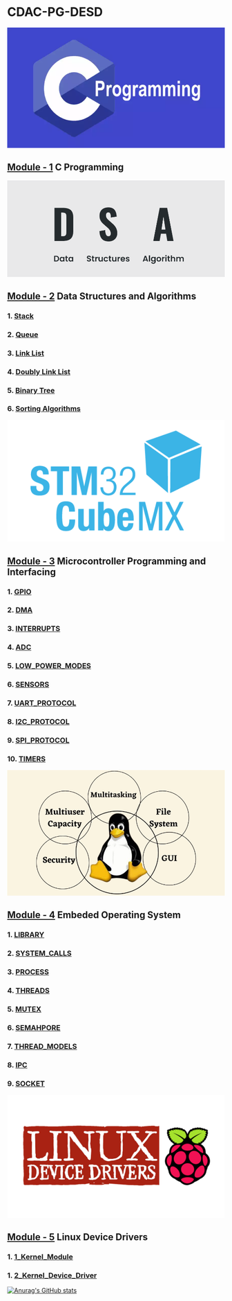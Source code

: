 # CDAC-PG-DESD<br>
![](resources/images/c.png)
## [Module - 1](/C_Program) C Programming <br>
![](resources/images/DSA.png)
## [Module - 2](/Data_Structure/readme.md) Data Structures and Algorithms <br>
### 1. [Stack](/Data_Structure/readme.md)
### 2. [Queue](/Data_Structure/readme.md)
### 3. [Link List](/Data_Structure/readme.md)
### 4. [Doubly Link List](/Data_Structure/readme.md)
### 5. [Binary Tree](/Data_Structure/readme.md)
### 6. [Sorting Algorithms](/Data_Structure/readme.md)<br>
![](resources/images/STM.png)
## [Module - 3](/Microcontroller_Programming_&_Interfacing/readme.md) Microcontroller Programming and Interfacing
### 1. [GPIO](/Microcontroller_Programming_&_Interfacing/readme.md)
### 2. [DMA](/Microcontroller_Programming_&_Interfacing/readme.md)
### 3. [INTERRUPTS](/Microcontroller_Programming_&_Interfacing/readme.md)
### 4. [ADC](/Microcontroller_Programming_&_Interfacing/readme.md)
### 5. [LOW_POWER_MODES](/Microcontroller_Programming_&_Interfacing/readme.md)
### 6. [SENSORS](/Microcontroller_Programming_&_Interfacing/readme.md)
### 7. [UART_PROTOCOL](/Microcontroller_Programming_&_Interfacing/readme.md)
### 8. [I2C_PROTOCOL](/Microcontroller_Programming_&_Interfacing/readme.md)
### 9. [SPI_PROTOCOL](/Microcontroller_Programming_&_Interfacing/readme.md)
### 10. [TIMERS](/Microcontroller_Programming_&_Interfacing/readme.md)
![](resources/images/OS.png)
## [Module - 4](/Operating_System/readme.md) Embeded Operating System
### 1. [LIBRARY](/Operating_System/1_LIBRARY/readme.md)
### 2. [SYSTEM_CALLS](/Operating_System/2_SYS_CALLS_FILES/readme.md)
### 3. [PROCESS](/Operating_System/3_PROCESS/readme.md)
### 4. [THREADS](/Operating_System/4_THREADS/readme.md)
### 5. [MUTEX](/Operating_System/5_MUTEX/readme.md)
### 6. [SEMAHPORE](/Operating_System/6_SEMAPHORE/1_Unnammed_Semaphore/readme.md)
### 7. [THREAD_MODELS](/Operating_System/7_THREAD_MODEL)
### 8. [IPC](/Operating_System/8_IPC/readme.md)
### 9. [SOCKET](/Operating_System/9_SOCKET/readme.md)
![](resources/images/device_driver.png)
## [Module - 5](/Linux_Device_Drivers/readme.md) Linux Device Drivers
### 1. [1_Kernel_Module](/Linux_Device_Drivers/readme.md)
### 1. [2_Kernel_Device_Driver](/Linux_Device_Drivers/readme.md)
[![Anurag's GitHub stats](https://github-readme-stats.vercel.app/api?username=JAGAHPEE)]()
